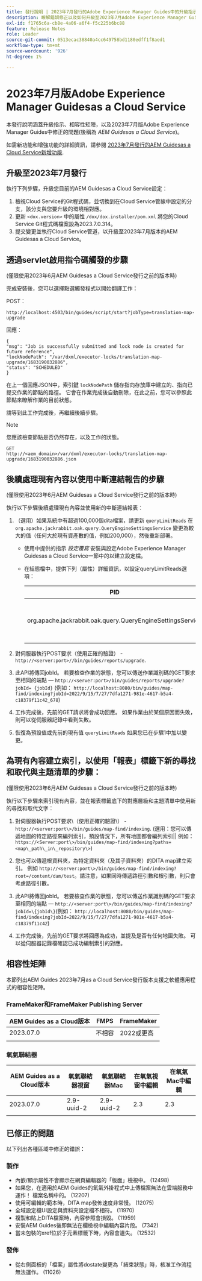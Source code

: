 ```yaml
---
title: 發行說明 | 2023年7月發行的Adobe Experience Manager Guides中的升級指示和修正問題
description: 瞭解錯誤修正以及如何升級至2023年7月Adobe Experience Manager Guidesas a Cloud Service版本
exl-id: f1765c6a-cb8e-4a06-a6f4-f5c225b6bc88
feature: Release Notes
role: Leader
source-git-commit: 0513ecac38840a4cc649758bd1180edff1f8aed1
workflow-type: tm+mt
source-wordcount: '926'
ht-degree: 1%

---
```


# 2023年7月版Adobe Experience Manager Guidesas a Cloud Service

本發行說明涵蓋升級指示、相容性矩陣，以及2023年7月版Adobe Experience Manager Guides中修正的問題(後稱為 *AEM Guidesas a Cloud Service*)。

如需新功能和增強功能的詳細資訊，請參閱 [2023年7月發行的AEM Guidesas a Cloud Service新增功能](whats-new-2023.7.0.md).

## 升級至2023年7月發行

執行下列步驟，升級您目前的AEM Guidesas a Cloud Service設定：

1. 檢視Cloud Service的Git程式碼，並切換到在Cloud Service管線中設定的分支，該分支與您要升級的環境相對應。
2. 更新 `<dox.version>` 中的屬性 `/dox/dox.installer/pom.xml` 將您的Cloud Service Git程式碼檔案設為2023.7.0.314。
3. 提交變更並執行Cloud Service管道，以升級至2023年7月版本的AEM Guidesas a Cloud Service。

## 透過servlet啟用指令碼觸發的步驟

(僅限使用2023年6月AEM Guidesas a Cloud Service發行之前的版本時)

完成安裝後，您可以選擇點選觸發程式以開始翻譯工作：

POST：

```
http://localhost:4503/bin/guides/script/start?jobType=translation-map-upgrade
```

回應：

```
{
"msg": "Job is successfully submitted and lock node is created for future reference",
"lockNodePath": "/var/dxml/executor-locks/translation-map-upgrade/1683190032886",
"status": "SCHEDULED"
}
```

在上一個回應JSON中，索引鍵 `lockNodePath` 儲存指向存放庫中建立的、指向已提交作業的節點的路徑。 它會在作業完成後自動刪除，在此之前，您可以參照此節點來瞭解作業的目前狀態。

請等到此工作完成後，再繼續後續步驟。

>[!NOTE]
>
> 您應該檢查節點是否仍然存在，以及工作的狀態。

```
GET
http://<aem_domain>/var/dxml/executor-locks/translation-map-upgrade/1683190032886.json
```

## 後續處理現有內容以使用中斷連結報告的步驟

(僅限使用2023年6月AEM Guidesas a Cloud Service發行之前的版本時)

執行以下步驟後續處理現有內容並使用新的中斷連結報表：

1. （選用）如果系統中有超過100,000個dita檔案，請更新 `queryLimitReads` 在 `org.apache.jackrabbit.oak.query.QueryEngineSettingsService` 變更為較大的值（任何大於現有資產數的值，例如200,000），然後重新部署。

   - 使用中提供的指示 *設定覆寫* 安裝與設定Adobe Experience Manager Guidesas a Cloud Service一節中的以建立設定檔。
   - 在組態檔中，提供下列（屬性）詳細資訊，以設定queryLimitReads選項：

     | PID | 屬性索引鍵 | 屬性值 |
     |---|---|---|
     | org.apache.jackrabbit.oak.query.QueryEngineSettingsService | querylimitereads | 值：200000預設值： 100000 |

1. 對伺服器執行POST要求（使用正確的驗證） - `http://<server:port>//bin/guides/reports/upgrade`.

1. 此API將傳回jobId。 若要檢查作業的狀態，您可以傳送作業識別碼的GET要求至相同的端點 —  `http://<server:port>/bin/guides/reports/upgrade?jobId= {jobId}`
(例如： `http://localhost:8080/bin/guides/map-find/indexing?jobId=2022/9/15/7/27/7dfa1271-981e-4617-b5a4-c18379f11c42_678`)

1. 工作完成後，先前的GET請求將會成功回應。 如果作業由於某個原因而失敗，則可以從伺服器記錄中看到失敗。

1. 恢復為預設值或先前的現有值 `queryLimitReads` 如果您已在步驟1中加以變更。

## 為現有內容建立索引，以使用「報表」標籤下新的尋找和取代與主題清單的步驟：

(僅限使用2023年6月AEM Guidesas a Cloud Service發行之前的版本時)

執行以下步驟來索引現有內容，並在報表標籤底下的對應層級和主題清單中使用新的尋找和取代文字：

1. 對伺服器執行POST要求\（使用正確的驗證\） - `http://<server:port\>/bin/guides/map-find/indexing`. (選用：您可以傳遞地圖的特定路徑來編列索引，預設情況下，所有地圖都會編列索引\|\| 例如： `https://<Server:port\>/bin/guides/map-find/indexing?paths=<map\_path\_in\_repository\>`)

1. 您也可以傳遞根資料夾，為特定資料夾（及其子資料夾）的DITA map建立索引。 例如 `http://<server:port\>/bin/guides/map-find/indexing?root=/content/dam/test`。請注意，如果同時傳遞路徑引數和根引數，則只會考慮路徑引數。

1. 此API將傳回jobId。 若要檢查作業的狀態，您可以傳送作業識別碼的GET要求至相同的端點 —  `http://<server:port\>/bin/guides/map-find/indexing?jobId=\{jobId\}`\(例如： `http://localhost:8080/bin/guides/map-find/indexing?jobId=2022/9/15/7/27/7dfa1271-981e-4617-b5a4-c18379f11c42`\)


1. 工作完成後，先前的GET要求將回應為成功，並提及是否有任何地圖失敗。 可以從伺服器記錄檔確認已成功編制索引的對應。

## 相容性矩陣

本節列出AEM Guides 2023年7月as a Cloud Service發行版本支援之軟體應用程式的相容性矩陣。

### FrameMaker和FrameMaker Publishing Server

| AEM Guides as a Cloud版本 | FMPS | FrameMaker |
| --- | --- | --- |
| 2023.07.0 | 不相容 | 2022或更高 |
| | | |


### 氧氣聯結器

| AEM Guides as a Cloud版本 | 氧氣聯結器視窗 | 氧氣聯結器Mac | 在氧氣視窗中編輯 | 在氧氣Mac中編輯 |
| --- | --- | --- | --- | --- |
| 2023.07.0 | 2.9-uuid-2 | 2.9-uuid-2 | 2.3 | 2.3 |
|  |  |  |  |


## 已修正的問題

以下列出各種區域中修正的錯誤：

### 製作

- 內嵌/顯示屬性不會顯示在網頁編輯器的「版面」檢視中。 (12498)
- 如果您，在適用於AEM Guides的氧氣外掛程式中上傳檔案無法在雲端服務中運作！ 檔案名稱中的。 (12207)
- 使用可編輯的範本時，DITA map發佈速度非常慢。 (12075)
- 全域設定檔UI設定與資料夾設定檔不相符。 (11970)
- 複製和貼上DITA檔案時，內容參照會損毀。 (11959)
- 安裝AEM Guides後即無法在欄檢視中編輯內容片段。 (7342)
- 當未包裝的xref位於子元素標籤下時，內容會遺失。 (12532)

### 發佈

- 從右側面板的「檔案」屬性將dostate變更為「結束狀態」時，核准工作流程無法運作。 (11026)
